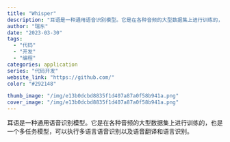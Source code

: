 ```yaml
---
title: "Whisper"
description: "耳语是一种通用语音识别模型。它是在各种音频的大型数据集上进行训练的，也是一个多任务模型，可以执行多语言语音识别以及语音翻"
author: "瑞东"
date: "2023-03-30"
tags:
  - "代码"
  - "开发"
  - "编程"
categories: application
series: "代码开发"
website_link: "https://github.com/"
color: "#292148"

thumb_image: "/img/e13b0dcbd8835f1d407a87a0f58b941a.png"
cover_image: "/img/e13b0dcbd8835f1d407a87a0f58b941a.png"
---
```


耳语是一种通用语音识别模型。它是在各种音频的大型数据集上进行训练的，也是一个多任务模型，可以执行多语言语音识别以及语音翻译和语言识别。